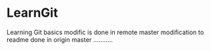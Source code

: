 # LearnGit
Learning Git basics
modific is done in remote master
modification to readme done in origin master 
  ...........
